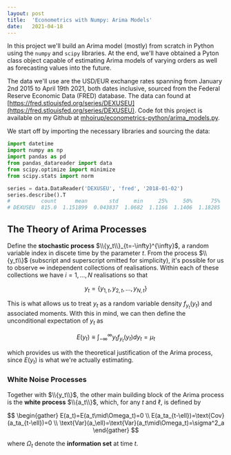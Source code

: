 ```yaml
---
layout: post
title:  'Econometrics with Numpy: Arima Models'
date:   2021-04-18
---
```


In this project we'll build an Arima model (mostly) from scratch in Python
using the `numpy` and `scipy` libraries. At the end, we'll have obtained a
Pyton class object capable of estimating Arima models of varying orders as
well as forecasting values into the future.

The data we'll use are the USD/EUR exchange rates spanning from January 2nd
2015 to April 19th 2021, both dates inclusive, sourced from the Federal
Reserve Economic Data (FRED) database. The data can found at
[https://fred.stlouisfed.org/series/DEXUSEU](https://fred.stlouisfed.org/series/DEXUSEU).
Code fot this project is available on my Github at
[mhoirup/econometrics-python/arima_models.py](https://github.com/mhoirup/econometric-projects/blob/main/econometrics-python/arima-models.py). 

We start off by importing the necessary libraries and sourcing the data:


```python
import datetime
import numpy as np
import pandas as pd
from pandas_datareader import data
from scipy.optimize import minimize
from scipy.stats import norm

series = data.DataReader('DEXUSEU', 'fred', '2018-01-02')
series.describe().T
#          count      mean       std     min     25%     50%      75%     max
# DEXUSEU  815.0  1.151899  0.043837  1.0682  1.1166  1.1406  1.18285  1.2488

```

## The Theory of Arima Processes

Define the **stochastic process** $\\{y_t\\}_{t=-\infty}^{\infty}$, a
random variable index in discete time by the parameter $t$. From the
process $\\{y_t\\}$ (subscript and superscript omitted for simplicity),
it's possible for us to observe $\infty$ independent collections of
realisations. Within each of these collections we have $i=1,\ldots,N$
realisations so that

$$
    y_t=\{y_{1,t},y_{2,t},\ldots,y_{N,t}\}
$$

This is what allows us to treat $y_t$ as a random variable density
$f_{y_t}(y_t)$ and associated moments. With this in mind, we can then
define the unconditional expectation of $y_t$ as 

$$
    E(y_t)\equiv \int_{-\infty}^{\infty}y_tf_{y_t}(y_t)dy_t = \mu_t
$$

which provides us with the theoretical justification of the Arima process,
since $E(y_t)$ is what we're actually estimating.

### White Noise Processes

Together with $\\{y_t\\}$, the other main building block of the Arima
process is the **white process** $\\{a_t\\}$, which, for any $t$ and
$\ell$, is defined by

$$
    \begin{gather}
    E(a_t)=E(a_t\mid\Omega_t)=0 \\
    E(a_ta_{t-\ell})=\text{Cov}(a_ta_{t-\ell})=0 \\
    \text{Var}(a_\ell)=\text{Var}(a_t\mid\Omega_t)=\sigma^2_a 
    \end{gather}
$$

where $\Omega_t$ denote the **information set** at time $t$.   




